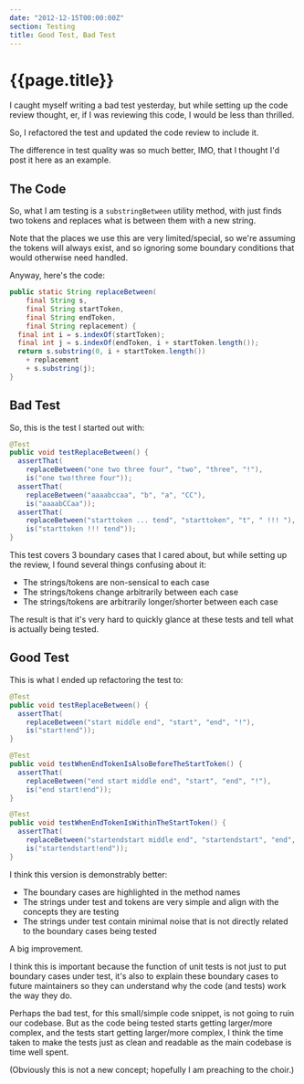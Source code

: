 ```yaml
---
date: "2012-12-15T00:00:00Z"
section: Testing
title: Good Test, Bad Test
---
```


{{page.title}}
==============

I caught myself writing a bad test yesterday, but while setting up the code review thought, er, if I was reviewing this code, I would be less than thrilled.

So, I refactored the test and updated the code review to include it.

The difference in test quality was so much better, IMO, that I thought I'd post it here as an example.

The Code
--------

So, what I am testing is a `substringBetween` utility method, with just finds two tokens and replaces what is between them with a new string.

Note that the places we use this are very limited/special, so we're assuming the tokens will always exist, and so ignoring some boundary conditions that would otherwise need handled.

Anyway, here's the code:


```java
public static String replaceBetween(
    final String s,
    final String startToken,
    final String endToken,
    final String replacement) {
  final int i = s.indexOf(startToken);
  final int j = s.indexOf(endToken, i + startToken.length());
  return s.substring(0, i + startToken.length())
    + replacement
    + s.substring(j);
}
```

Bad Test
--------

So, this is the test I started out with:

```java
@Test
public void testReplaceBetween() {
  assertThat(
    replaceBetween("one two three four", "two", "three", "!"),
    is("one two!three four"));
  assertThat(
    replaceBetween("aaaabccaa", "b", "a", "CC"),
    is("aaaabCCaa"));
  assertThat(
    replaceBetween("starttoken ... tend", "starttoken", "t", " !!! "),
    is("starttoken !!! tend"));
}
```

This test covers 3 boundary cases that I cared about, but while setting up the review, I found several things confusing about it:

* The strings/tokens are non-sensical to each case
* The strings/tokens change arbitrarily between each case
* The strings/tokens are arbitrarily longer/shorter between each case

The result is that it's very hard to quickly glance at these tests and tell what is actually being tested.

Good Test
---------

This is what I ended up refactoring the test to:

```java
@Test
public void testReplaceBetween() {
  assertThat(
    replaceBetween("start middle end", "start", "end", "!"),
    is("start!end"));
}

@Test
public void testWhenEndTokenIsAlsoBeforeTheStartToken() {
  assertThat(
    replaceBetween("end start middle end", "start", "end", "!"),
    is("end start!end"));
}

@Test
public void testWhenEndTokenIsWithinTheStartToken() {
  assertThat(
    replaceBetween("startendstart middle end", "startendstart", "end", "!"),
    is("startendstart!end"));
}
```

I think this version is demonstrably better:

* The boundary cases are highlighted in the method names
* The strings under test and tokens are very simple and align with the concepts they are testing
* The strings under test contain minimal noise that is not directly related to the boundary cases being tested

A big improvement.

I think this is important because the function of unit tests is not just to put boundary cases under test, it's also to explain these boundary cases to future maintainers so they can understand why the code (and tests) work the way they do.

Perhaps the bad test, for this small/simple code snippet, is not going to ruin our codebase. But as the code being tested starts getting larger/more complex, and the tests start getting larger/more complex, I think the time taken to make the tests just as clean and readable as the main codebase is time well spent.

(Obviously this is not a new concept; hopefully I am preaching to the choir.)




